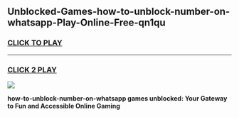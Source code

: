 
## Unblocked-Games-how-to-unblock-number-on-whatsapp-Play-Online-Free-qn1qu
<h3>
<a href="https://premium76.site?title=how-to-unblock-number-on-whatsapp&ref=26A">CLICK TO PLAY</a></h3>
<hr>

<h3>
<a href="https://premium76.site?title=how-to-unblock-number-on-whatsapp&ref=26A">CLICK 2 PLAY</a>
  
</h3>

<a href="https://premium76.site?title=how-to-unblock-number-on-whatsapp&ref=26A"><img src="https://clearcache.store/games.png"></a>


**how-to-unblock-number-on-whatsapp games unblocked: Your Gateway to Fun and Accessible Online Gaming**

